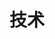 ---
home: true
title: 技术
heroText: null
tagline: 大学乱的飞起的编程

actions:
  - text: JavaScript
    link: /tech/js/
    type: secondary
  - text: TypeScript
    link: /tech/typescript
    type: secondary
  - text: HTML_CSS
    link: /tech/html_css/
    type: secondary
  - text: Less_Sass
    link: /tech/less_sass
    type: secondary
  - text: React
    link: /tech/react/
    type: secondary
  - text: Vue
    link: /tech/vue/
    type: secondary
  - text: Vite
    link: /tech/vite/
    type: secondary
  - text: Webpack
    link: /tech/webpack
    type: secondary

  - text: Node
    link: /tech/node
    type: secondary
  - text: JAVA
    link: /tech/java/
    type: secondary

  - text: MiniProgram
    link: /tech/miniProgram/
    type: secondary
  - text: uni-app
    link: /tech/uni-app
    type: secondary

  - text: Centos
    link: /tech/centos/
    type: secondary
features:
- title: JavaScript
  details: 包含js基础和高级知识，也记录了ES6-ES13的相关js语法新特性
- title: TypeScript
  details: 记录了typescript语言的语言特性，如类型断言、高级类型、类型说明文件....
- title: HTML_CSS
  details: 有关HTML和CSS的基础知识，包含html标签，css选择器，伪类，BFC...
- title: Less_Sass
  details: 记录了less和sass两种样式语言的语法特性...
- title: React
  details: 小学期课程学习react的相关语法笔记，写得少基本都忘咯...
- title: Vue
  details: 一些vue2，vue3的知识，用的比较多，但是还需要去学习原理.....
- title: Vite
  details: vite一些基础配置的使用介绍和说明，没整完...
- title: Webpack
  details: webpack一些基本的配置的介绍，没整完...

- title: JAVA
  details: java后端入门的框架知识：Spring，SpringMVC，MyBatis，SpringBoot...
- title: Node
  details: nodejs的一些语法知识，包含express，koa两个框架的介绍.....

- title: MiniProgram
  details: 微信简单小程序开发的语法知识，以及写小程序如何封装request，使用Towxml工具等...
- title: uni-app
  details: 记录了uni-app小程序开发的uniCloud云服务等的基本使用...

- title: Centos
  details: 自己在使用服务器部署项目时，记录的如何使用nginx，mysql，java，docker等.....
---